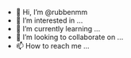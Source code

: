 - 👋 Hi, I’m @rubbenmm
- 👀 I’m interested in ...
- 🌱 I’m currently learning ...
- 💞️ I’m looking to collaborate on ...
- 📫 How to reach me ...

<!---
rubbenmm/rubbenmm is a ✨ special ✨ repository because its `README.md` (this file) appears on your GitHub profile.
You can click the Preview link to take a look at your changes.
--->
